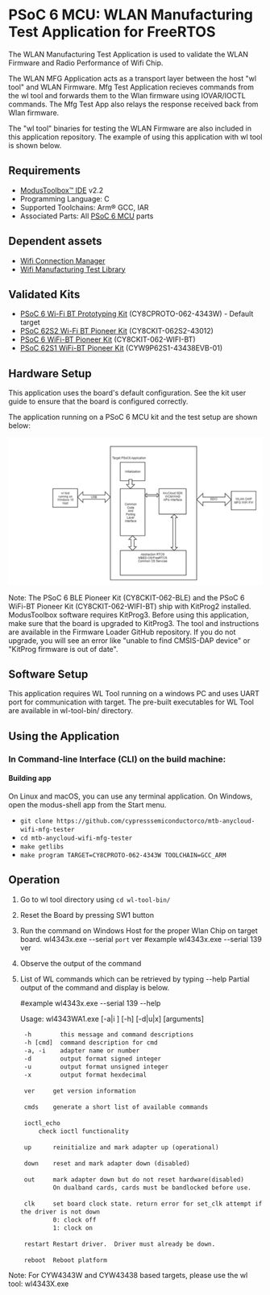 # PSoC 6 MCU: WLAN Manufacturing Test Application for FreeRTOS

The WLAN Manufacturing Test Application is used to validate the WLAN Firmware and Radio Performance of Wifi Chip.

The WLAN MFG Application acts as a transport layer between the host "wl tool" and WLAN Firmware. Mfg Test Application recieves commands from the wl tool and forwards them to the Wlan firmware using IOVAR/IOCTL commands. The Mfg Test App also relays the response received back from Wlan firmware.

The "wl tool" binaries for testing the WLAN Firmware are also included in this application repository. The example of using this application with wl tool is shown below.


## Requirements
- [ModusToolbox™ IDE](https://www.cypress.com/products/modustoolbox-software-environment) v2.2
- Programming Language: C
- Supported Toolchains: Arm® GCC, IAR
- Associated Parts: All [PSoC 6 MCU](http://www.cypress.com/PSoC6) parts

## Dependent assets
- [Wifi Connection Manager](https://github.com/cypresssemiconductorco/wifi-connection-manager)
- [Wifi Manufacturing Test Library](https://github.com/cypresssemiconductorco/wifi-mfg-test)


## Validated Kits
- [PSoC 6 Wi-Fi BT Prototyping Kit](https://www.cypress.com/CY8CPROTO-062-4343W) (CY8CPROTO-062-4343W) - Default target
- [PSoC 62S2 Wi-Fi BT Pioneer Kit](https://www.cypress.com/CY8CKIT-062S2-43012) (CY8CKIT-062S2-43012)
- [PSoC 6 WiFi-BT Pioneer Kit](https://www.cypress.com/CY8CKIT-062-WIFI-BT) (CY8CKIT-062-WIFI-BT)
- [PSoC 62S1 WiFi-BT Pioneer Kit](https://www.cypress.com/CYW9P62S1-43438EVB-01) (CYW9P62S1-43438EVB-01)


## Hardware Setup

This application uses the board's default configuration. See the kit user guide to ensure that the board is configured correctly.

The application running on a PSoC 6 MCU kit and the test setup are shown below:

![Mfg test setup](mfg-test-setup.png)

Note: The PSoC 6 BLE Pioneer Kit (CY8CKIT-062-BLE) and the PSoC 6 WiFi-BT Pioneer Kit (CY8CKIT-062-WIFI-BT) ship with KitProg2 installed. ModusToolbox software requires KitProg3. Before using this application, make sure that the board is upgraded to KitProg3. The tool and instructions are available in the Firmware Loader GitHub repository. If you do not upgrade, you will see an error like "unable to find CMSIS-DAP device" or "KitProg firmware is out of date".


## Software Setup

This application requires WL Tool running on a windows PC and uses UART port for communication with target. The pre-built executables for WL Tool are available in wl-tool-bin/ directory.


## Using the Application


### In Command-line Interface (CLI) on the build machine:


#### Building app

On Linux and macOS, you can use any terminal application. On Windows, open the modus-shell app from the Start menu.

- `git clone https://github.com/cypresssemiconductorco/mtb-anycloud-wifi-mfg-tester`
- `cd mtb-anycloud-wifi-mfg-tester`
- `make getlibs`
- `make program TARGET=CY8CPROTO-062-4343W TOOLCHAIN=GCC_ARM`


## Operation

1. Go to wl tool directory using `cd wl-tool-bin/`

2. Reset the Board by pressing SW1 button

3. Run the command on Windows Host for the proper Wlan Chip on target board.
   wl4343x.exe --serial `port` ver
   #example wl4343x.exe --serial 139 ver

4. Observe the output of the command

5. List of WL commands which can be retrieved by typing --help
   Partial output of the command and display is below.

   #example wl4343x.exe --serial 139 --help

   Usage: wl4343WA1.exe [-a|i <adapter>] [-h] [-d|u|x] <command> [arguments]

		-h        this message and command descriptions
		-h [cmd]  command description for cmd
		-a, -i    adapter name or number
		-d        output format signed integer
		-u        output format unsigned integer
		-x        output format hexdecimal

		ver     get version information

		cmds    generate a short list of available commands

		ioctl_echo
			check ioctl functionality

		up      reinitialize and mark adapter up (operational)

		down    reset and mark adapter down (disabled)

		out     mark adapter down but do not reset hardware(disabled)
				On dualband cards, cards must be bandlocked before use.

		clk     set board clock state. return error for set_clk attempt if the driver is not down
				0: clock off
				1: clock on

		restart Restart driver.  Driver must already be down.

		reboot  Reboot platform


Note: For CYW4343W and CYW43438 based targets, please use the wl tool: wl4343X.exe
